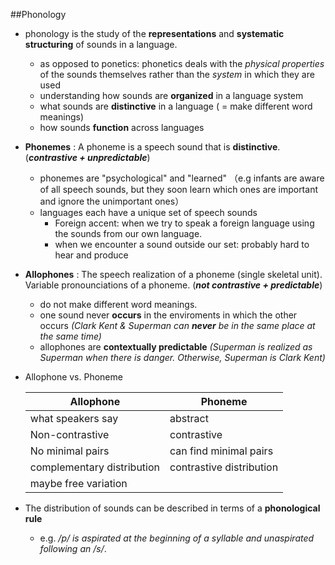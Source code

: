 ##Phonology

- phonology is the study of the **representations** and **systematic structuring** of sounds in a language.
    -  as opposed to ponetics: phonetics deals with the *physical properties* of the sounds themselves rather than the *system* in which they are used
    -  understanding how sounds are **organized** in a language system
    -  what sounds are **distinctive** in a language ( = make different word meanings)
    -  how sounds **function** across languages
- **Phonemes** : 
   A phoneme is a speech sound that is **distinctive**.  (***contrastive + unpredictable***)
    - phonemes are "psychological" and "learned" （e.g infants are aware of all speech sounds, but they soon learn which ones are important and ignore the unimportant ones）
    - languages each have a unique set of speech sounds
        - Foreign accent: when we try to speak a foreign language using the sounds from our own language.
        - when we encounter a sound outside our set: probably hard to hear and produce
-  **Allophones** : 
    The speech realization of a phoneme (single skeletal unit). Variable pronounciations of a phoneme. (***not contrastive + predictable***)
    - do not make different word meanings.
    - one sound never **occurs** in the enviroments in which the other occurs 
      *(Clark Kent & Superman can **never** be in the same place at the same time)*
    - allophones are **contextually predictable**
      *(Superman is realized as Superman when there is danger. Otherwise, Superman is Clark Kent)*
- Allophone vs. Phoneme 

    | Allophone                  | Phoneme                  |
    | -------------------------- | ------------------------ |
    | what speakers say          | abstract                 |
    | Non-contrastive            | contrastive              |
    | No minimal pairs           | can find minimal pairs   |
    | complementary distribution | contrastive distribution |
    | maybe free variation       |                          |

- The distribution  of sounds can be described in terms of a **phonological rule**
    - e.g. */p/ is aspirated at the beginning of a syllable and unaspirated following an /s/*.